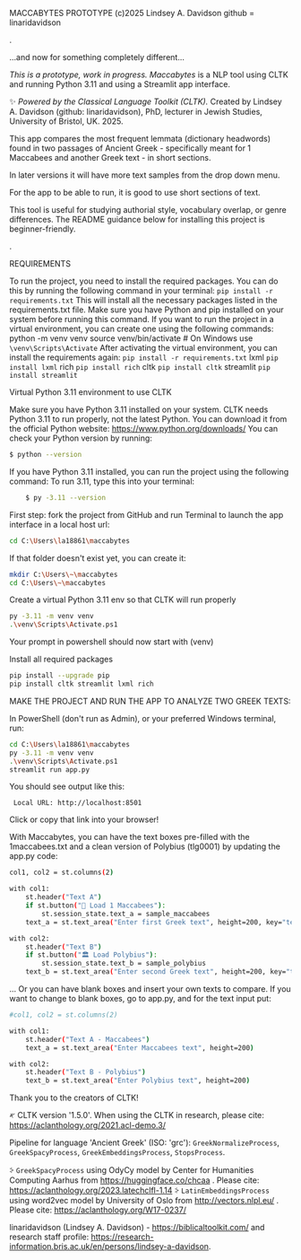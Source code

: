 


MACCABYTES PROTOTYPE (c)2025
Lindsey A. Davidson 
github = linaridavidson

.

...and now for something completely different...

*This is a prototype, work in progress.*
*Maccabytes* is a NLP tool using CLTK and running Python 3.11 and using a Streamlit app interface.

✨ *Powered by the Classical Language Toolkit (CLTK).*
Created by Lindsey A. Davidson (github: linaridavidson), PhD, lecturer in Jewish Studies, University of Bristol, UK. 2025.

This app compares the most frequent lemmata (dictionary headwords) found in two passages of Ancient Greek - specifically meant for 1 Maccabees and another Greek text - in short sections. 
    
 In later versions it will have more text samples from the drop down menu. 
    
For the app to be able to run, it is good to use short sections of text. 
    
This tool is useful for studying authorial style, vocabulary overlap, or genre differences.
The README guidance below for installing this project is beginner-friendly.

.

REQUIREMENTS

 To run the project, you need to install the required packages.
 You can do this by running the following command in your terminal:
        `pip install -r requirements.txt`
 This will install all the necessary packages listed in the requirements.txt file. 
Make sure you have Python and pip installed on your system before running this command.
If you want to run the project in a virtual environment, you can create one using the following commands:
            python -m venv venv
            source venv/bin/activate  # On Windows use  `\venv\Scripts\Activate`
After activating the virtual environment, you can install the requirements again:
            `pip install -r requirements.txt`
lxml
    `pip install lxml`
rich
    `pip install rich`
cltk
    `pip install cltk`
streamlit
    `pip install streamlit`



Virtual Python 3.11 environment to use CLTK

Make sure you have Python 3.11 installed on your system. CLTK needs Python 3.11 to run properly, not the latest Python.
 You can download it from the official Python website: https://www.python.org/downloads/
 You can check your Python version by running: 
 ```bash
 $ python --version
 ```
 If you have Python 3.11 installed, you can run the project using the following command:
 To run 3.11, type this into your terminal:
 ```bash
     $ py -3.11 --version
```

First step: fork the project from GitHub and run Terminal to launch the app interface in a local host url:

```bash
cd C:\Users\la18861\maccabytes
```
If that folder doesn't exist yet, you can create it:

```bash
mkdir C:\Users\~\maccabytes
cd C:\Users\~\maccabytes
```
Create a virtual Python 3.11 env so that CLTK will run properly

```bash
py -3.11 -m venv venv
.\venv\Scripts\Activate.ps1
```
Your prompt in powershell should now start with (venv)

Install all required packages
```bash
pip install --upgrade pip
pip install cltk streamlit lxml rich
```



MAKE THE PROJECT AND RUN THE APP TO ANALYZE TWO GREEK TEXTS:

In PowerShell (don't run as Admin), or your preferred Windows terminal, run:
```bash
cd C:\Users\la18861\maccabytes
py -3.11 -m venv venv
.\venv\Scripts\Activate.ps1
streamlit run app.py
```
You should see output like this:

     Local URL: http://localhost:8501

Click or copy that link into your browser!


With Maccabytes, you can have the text boxes pre-filled with the 1maccabees.txt and a clean version of Polybius (tlg0001) by updating the app.py code:

```bash
col1, col2 = st.columns(2)

with col1:
    st.header("Text A")
    if st.button("📜 Load 1 Maccabees"):
        st.session_state.text_a = sample_maccabees
    text_a = st.text_area("Enter first Greek text", height=200, key="text_a")

with col2:
    st.header("Text B")
    if st.button("🏛️ Load Polybius"):
        st.session_state.text_b = sample_polybius
    text_b = st.text_area("Enter second Greek text", height=200, key="text_b")
```

...
Or you can have blank boxes and insert your own texts to compare. If you want to change to blank boxes, go to app.py, and for the text input put:
```bash
#col1, col2 = st.columns(2)

with col1:
    st.header("Text A - Maccabees")
    text_a = st.text_area("Enter Maccabees text", height=200)

with col2:
    st.header("Text B - Polybius")
    text_b = st.text_area("Enter Polybius text", height=200)
```


Thank you to the creators of CLTK!

‎𐤀 CLTK version '1.5.0'. When using the CLTK in research, please cite: https://aclanthology.org/2021.acl-demo.3/

Pipeline for language 'Ancient Greek' (ISO: 'grc'): `GreekNormalizeProcess`, `GreekSpacyProcess`, `GreekEmbeddingsProcess`, `StopsProcess`.

⸖ ``GreekSpacyProcess`` using OdyCy model by Center for Humanities Computing Aarhus from https://huggingface.co/chcaa . Please cite: https://aclanthology.org/2023.latechclfl-1.14
⸖ ``LatinEmbeddingsProcess`` using word2vec model by University of Oslo from http://vectors.nlpl.eu/ . Please cite: https://aclanthology.org/W17-0237/

linaridavidson (Lindsey A. Davidson) - https://biblicaltoolkit.com/ and research staff profile: https://research-information.bris.ac.uk/en/persons/lindsey-a-davidson.